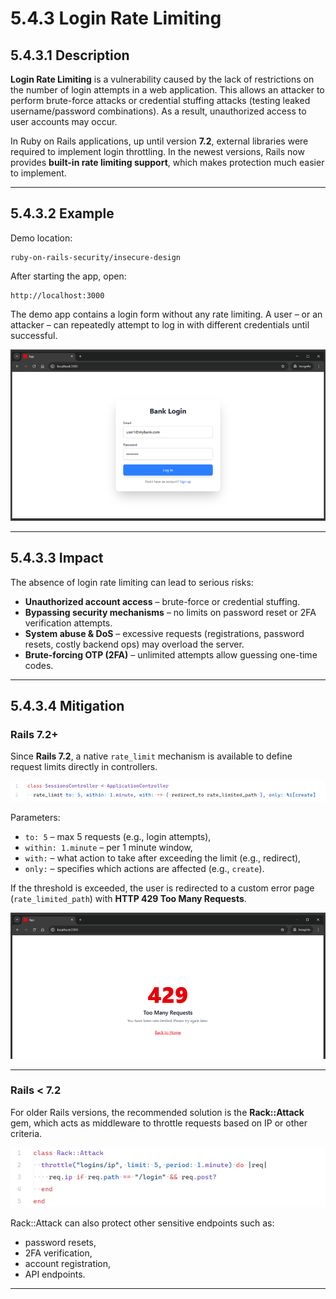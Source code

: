 # 5.4.3 Login Rate Limiting

## 5.4.3.1 Description

**Login Rate Limiting** is a vulnerability caused by the lack of restrictions on the number of login attempts in a web application. This allows an attacker to perform brute-force attacks or credential stuffing attacks (testing leaked username/password combinations).
As a result, unauthorized access to user accounts may occur.

In Ruby on Rails applications, up until version **7.2**, external libraries were required to implement login throttling. In the newest versions, Rails now provides **built-in rate limiting support**, which makes protection much easier to implement.

---

## 5.4.3.2 Example

Demo location:

```
ruby-on-rails-security/insecure-design
```

After starting the app, open:

```
http://localhost:3000
```

The demo app contains a login form without any rate limiting.
A user – or an attacker – can repeatedly attempt to log in with different credentials until successful.

<!-- Figure 101: Unprotected login form -->
![alt text](image.png)

---

## 5.4.3.3 Impact

The absence of login rate limiting can lead to serious risks:

* **Unauthorized account access** – brute-force or credential stuffing.
* **Bypassing security mechanisms** – no limits on password reset or 2FA verification attempts.
* **System abuse & DoS** – excessive requests (registrations, password resets, costly backend ops) may overload the server.
* **Brute-forcing OTP (2FA)** – unlimited attempts allow guessing one-time codes.

---

## 5.4.3.4 Mitigation

### Rails 7.2+

Since **Rails 7.2**, a native `rate_limit` mechanism is available to define request limits directly in controllers.

<!-- Figure 102: Example rate limiting implementation in a controller -->
![alt text](image-1.png)

Parameters:

* `to: 5` – max 5 requests (e.g., login attempts),
* `within: 1.minute` – per 1 minute window,
* `with:` – what action to take after exceeding the limit (e.g., redirect),
* `only:` – specifies which actions are affected (e.g., `create`).

If the threshold is exceeded, the user is redirected to a custom error page (`rate_limited_path`) with **HTTP 429 Too Many Requests**.

<!-- Figure 103: Error screen after exceeding limit -->
![alt text](image-2.png)

---

### Rails < 7.2

For older Rails versions, the recommended solution is the **Rack::Attack** gem, which acts as middleware to throttle requests based on IP or other criteria.

<!-- Figure 104: Example Rack::Attack configuration -->
![alt text](image-3.png)

Rack::Attack can also protect other sensitive endpoints such as:

* password resets,
* 2FA verification,
* account registration,
* API endpoints.

---
